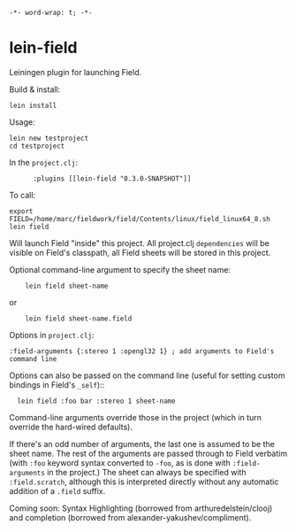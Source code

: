 `-*- word-wrap: t; -*-`

lein-field
==========

Leiningen plugin for launching Field.

Build & install:

    lein install

Usage:

    lein new testproject
    cd testproject

In the `project.clj`:

          :plugins [[lein-field "0.3.0-SNAPSHOT"]]

To call:

    export FIELD=/home/marc/fieldwork/field/Contents/linux/field_linux64_8.sh
    lein field

Will launch Field "inside" this project. All project.clj `dependencies` will be visible on Field's classpath, all Field sheets will be stored in this project.

Optional command-line argument to specify the sheet name:

        lein field sheet-name

or

        lein field sheet-name.field

Options in `project.clj`:

    :field-arguments {:stereo 1 :opengl32 1} ; add arguments to Field's command line

Options can also be passed on the command line (useful for setting custom bindings in Field's `_self`)::

      lein field :foo bar :stereo 1 sheet-name

Command-line arguments override those in the project (which in turn override the hard-wired defaults).

If there's an odd number of arguments, the last one is assumed to be the sheet name. The rest of the arguments are passed through to Field verbatim (with `:foo` keyword syntax converted to `-foo`, as is done with `:field-arguments` in the project.) The sheet can always be specified with `:field.scratch`, although this is interpreted directly without any automatic addition of a `.field` suffix.

Coming soon: Syntax Highlighting (borrowed from arthuredelstein/clooj) and completion (borrowed from alexander-yakushev/compliment).
